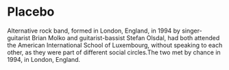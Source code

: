 # Placebo

Alternative rock band, formed in London, England, in 1994 by singer-guitarist Brian Molko and guitarist-bassist Stefan Olsdal, had both attended the American International School of Luxembourg, without speaking to each other, as they were part of different social circles.The two met by chance in 1994, in London, England. 